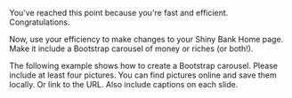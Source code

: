 <!--djw
todo: add bootstrap code from class example with cars
-->
You've reached this point because you're fast and efficient. Congratulations. 

Now, use your efficiency to make changes to your Shiny Bank Home page. Make it include a Bootstrap carousel of money or riches (or both!).

The following example shows how to create a Bootstrap carousel. Please include at least four pictures. You can find pictures online and save them locally. Or link to the URL. Also include captions on each slide.


